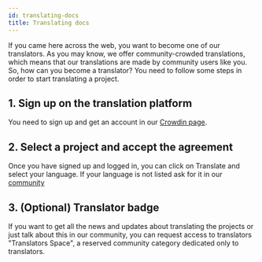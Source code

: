 ```yaml
---
id: translating-docs
title: Translating docs
---
```


If you came here across the web, you want to become one of our translators. As you may know, we offer community-crowded translations, which means that our translations are made by community users like you.
So, how can you become a translator?
You need to follow some steps in order to start translating a project.

## 1. Sign up on the translation platform
You need to sign up and get an account in our [Crowdin page](https://maicol07.crowdin.com/maicol07-docs).

## 2. Select a project and accept the agreement
Once you have signed up and logged in, you can click on Translate and select your language. If your language is not listed ask for it in our [community](https://community.maicol07.it)

## 3. (Optional) Translator badge
If you want to get all the news and updates about translating the projects or just talk about this in our community,
you can request access to translators "Translators Space", a reserved community category dedicated only to translators.
